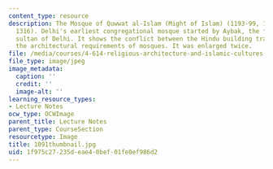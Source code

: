 ```yaml
---
content_type: resource
description: The Mosque of Quwwat al-Islam (Might of Islam) (1193-99, 1220-29, and
  1316). Delhi's earliest congregational mosque started by Aybak, the first Mamluk
  sultan of Delhi. It shows the conflict between the Hindu building tradition and
  the architectural requirements of mosques. It was enlarged twice.
file: /media/courses/4-614-religious-architecture-and-islamic-cultures-fall-2002/1f975c27235deae40bef01fe0ef986d2_1091thumbnail.jpg
file_type: image/jpeg
image_metadata:
  caption: ''
  credit: ''
  image-alt: ''
learning_resource_types:
- Lecture Notes
ocw_type: OCWImage
parent_title: Lecture Notes
parent_type: CourseSection
resourcetype: Image
title: 1091thumbnail.jpg
uid: 1f975c27-235d-eae4-0bef-01fe0ef986d2
---
```

